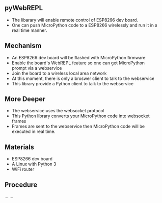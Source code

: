 ## pyWebREPL
* The libarary will enable remote control of ESP8266 dev board. 
* One can push MicroPython code to a ESP8266 wirelessly and run it in a real time manner.
## Mechanism
* An ESP8266 dev board will be flashed with MicroPython firmware
* Enable the board's WebREPL feature so one can get MicroPython prompt via a webservice
* Join the board to a wireless local area network
* At this moment, there is only a broswer client to talk to the webservice 
* This library provide a Python client to talk to the webservice
## More Deeper
* The webservice uses the websocket protocol 
* This Python library converts your MicroPython code into websocket frames
* Frames are sent to the webservice then MicroPython code will be executed in real time.
## Materials
* ESP8266 dev board
* A Linux with Python 3
* WiFi router
## Procedure
... ...
